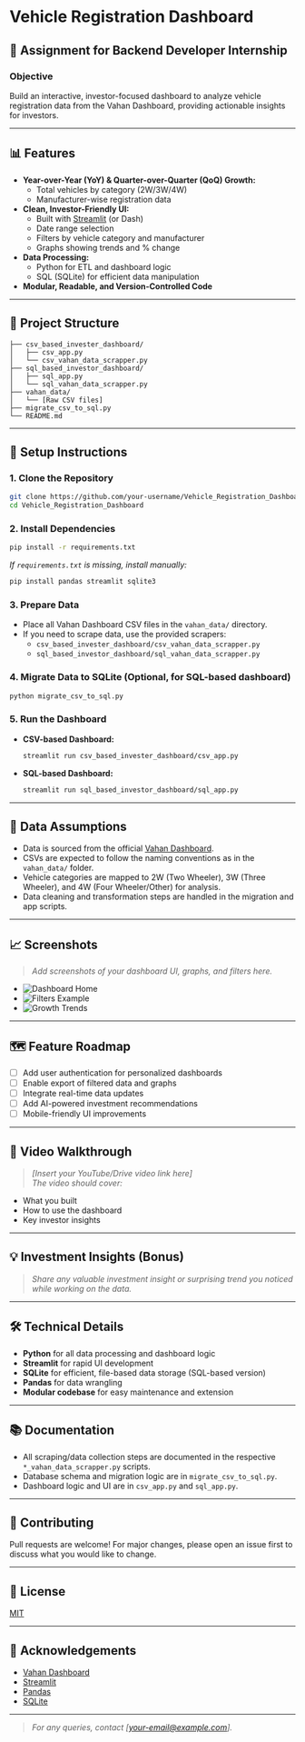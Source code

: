 # Vehicle Registration Dashboard

## 🚗 Assignment for Backend Developer Internship

### Objective
Build an interactive, investor-focused dashboard to analyze vehicle registration data from the Vahan Dashboard, providing actionable insights for investors.

---

## 📊 Features
- **Year-over-Year (YoY) & Quarter-over-Quarter (QoQ) Growth:**
  - Total vehicles by category (2W/3W/4W)
  - Manufacturer-wise registration data
- **Clean, Investor-Friendly UI:**
  - Built with [Streamlit](https://streamlit.io/) (or Dash)
  - Date range selection
  - Filters by vehicle category and manufacturer
  - Graphs showing trends and % change
- **Data Processing:**
  - Python for ETL and dashboard logic
  - SQL (SQLite) for efficient data manipulation
- **Modular, Readable, and Version-Controlled Code**

---

## 📁 Project Structure
```
├── csv_based_invester_dashboard/
│   ├── csv_app.py
│   └── csv_vahan_data_scrapper.py
├── sql_based_investor_dashboard/
│   ├── sql_app.py
│   └── sql_vahan_data_scrapper.py
├── vahan_data/
│   └── [Raw CSV files]
├── migrate_csv_to_sql.py
└── README.md
```

---

## 🚀 Setup Instructions

### 1. Clone the Repository
```bash
git clone https://github.com/your-username/Vehicle_Registration_Dashboard.git
cd Vehicle_Registration_Dashboard
```

### 2. Install Dependencies
```bash
pip install -r requirements.txt
```
*If `requirements.txt` is missing, install manually:*
```bash
pip install pandas streamlit sqlite3
```

### 3. Prepare Data
- Place all Vahan Dashboard CSV files in the `vahan_data/` directory.
- If you need to scrape data, use the provided scrapers:
  - `csv_based_invester_dashboard/csv_vahan_data_scrapper.py`
  - `sql_based_investor_dashboard/sql_vahan_data_scrapper.py`

### 4. Migrate Data to SQLite (Optional, for SQL-based dashboard)
```bash
python migrate_csv_to_sql.py
```

### 5. Run the Dashboard
- **CSV-based Dashboard:**
  ```bash
  streamlit run csv_based_invester_dashboard/csv_app.py
  ```
- **SQL-based Dashboard:**
  ```bash
  streamlit run sql_based_investor_dashboard/sql_app.py
  ```

---

## 📝 Data Assumptions
- Data is sourced from the official [Vahan Dashboard](https://vahan.parivahan.gov.in/vahan4dashboard/).
- CSVs are expected to follow the naming conventions as in the `vahan_data/` folder.
- Vehicle categories are mapped to 2W (Two Wheeler), 3W (Three Wheeler), and 4W (Four Wheeler/Other) for analysis.
- Data cleaning and transformation steps are handled in the migration and app scripts.

---

## 📈 Screenshots

> _Add screenshots of your dashboard UI, graphs, and filters here._

- ![Dashboard Home](screenshots/dashboard_home.png)
- ![Filters Example](screenshots/filters.png)
- ![Growth Trends](screenshots/growth_trends.png)

---

## 🗺️ Feature Roadmap
- [ ] Add user authentication for personalized dashboards
- [ ] Enable export of filtered data and graphs
- [ ] Integrate real-time data updates
- [ ] Add AI-powered investment recommendations
- [ ] Mobile-friendly UI improvements

---

## 🎥 Video Walkthrough
> _[Insert your YouTube/Drive video link here]_  
_The video should cover:_
- What you built
- How to use the dashboard
- Key investor insights

---

## 💡 Investment Insights (Bonus)
> _Share any valuable investment insight or surprising trend you noticed while working on the data._

---

## 🛠️ Technical Details
- **Python** for all data processing and dashboard logic
- **Streamlit** for rapid UI development
- **SQLite** for efficient, file-based data storage (SQL-based version)
- **Pandas** for data wrangling
- **Modular codebase** for easy maintenance and extension

---

## 📚 Documentation
- All scraping/data collection steps are documented in the respective `*_vahan_data_scrapper.py` scripts.
- Database schema and migration logic are in `migrate_csv_to_sql.py`.
- Dashboard logic and UI are in `csv_app.py` and `sql_app.py`.

---

## 🤝 Contributing
Pull requests are welcome! For major changes, please open an issue first to discuss what you would like to change.

---

## 📄 License
[MIT](LICENSE)

---

## 🙏 Acknowledgements
- [Vahan Dashboard](https://vahan.parivahan.gov.in/vahan4dashboard/)
- [Streamlit](https://streamlit.io/)
- [Pandas](https://pandas.pydata.org/)
- [SQLite](https://www.sqlite.org/index.html)

---

> _For any queries, contact [your-email@example.com]._
